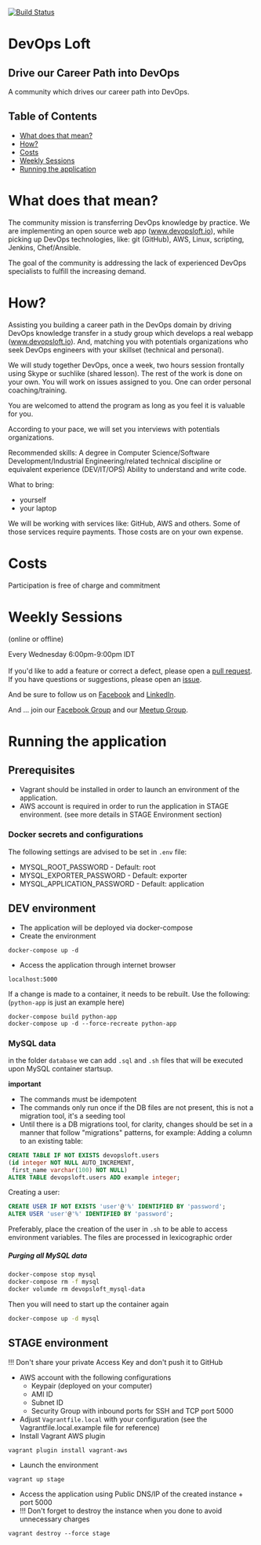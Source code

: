 [![Build Status](https://travis-ci.org/devopsloft/devopsloft.svg?branch=master)](https://travis-ci.org/devopsloft/devopsloft)

# DevOps Loft

## Drive our Career Path into DevOps

A community which drives our career path into DevOps.

## Table of Contents

* [What does that mean?](#what-does-that-mean)
* [How?](#how)
* [Costs](#costs)
* [Weekly Sessions](#weekly-sessions)
* [Running the application](#running-the-application)

# What does that mean?

The community mission is transferring DevOps knowledge by practice. We are implementing an open source web app (www.devopsloft.io), while picking up DevOps technologies, like: git (GitHub), AWS, Linux, scripting, Jenkins, Chef/Ansible.

The goal of the community is addressing the lack of experienced DevOps specialists to fulfill the increasing demand.

# How?

Assisting you building a career path in the DevOps domain by driving DevOps knowledge transfer in a study group which develops a real webapp (www.devopsloft.io).
And, matching you with potentials organizations who seek DevOps engineers with your skillset (technical and personal).

We will study together DevOps, once a week, two hours session frontally using Skype or suchlike (shared lesson).
The rest of the work is done on your own. You will work on issues assigned to you.
One can order personal coaching/training.

You are welcomed to attend the program as long as you feel it is valuable for you.

According to your pace, we will set you interviews with potentials organizations.

Recommended skills:
A degree in Computer Science/Software Development/Industrial Engineering/related technical discipline or equivalent experience (DEV/IT/OPS)
Ability to understand and write code.

What to bring:
* yourself
* your laptop

We will be working with services like: GitHub, AWS and others. Some of those services require payments. Those costs are on your own expense.

# Costs

Participation is free of charge and commitment

# Weekly Sessions
(online or offline)

Every Wednesday 6:00pm-9:00pm IDT
</br>
</br>
If you'd like to add a feature or correct a defect, please open a
[pull request](https://github.com/DevOpsLoft/DevOpsLoft/pulls).</br>
If you have questions or suggestions, please open an
[issue](https://github.com/DevOpsLoft/DevOpsLoft/issues).

And be sure to follow us on [Facebook](https://facebook.com/devopsloft) and [LinkedIn](https://www.linkedin.com/company/devopsloft).

And ... join our [Facebook Group](https://www.facebook.com/groups/512664539127088) and our [Meetup Group](https://www.meetup.com/DevOps-Tel-Aviv/).

# Running the application

## Prerequisites

* Vagrant should be installed in order to launch an environment of the application.
* AWS account is required in order to run the application in STAGE environment. (see more details in STAGE Environment section)

### Docker secrets and configurations
The following settings are advised to be set in `.env` file:
* MYSQL_ROOT_PASSWORD - Default: root
* MYSQL_EXPORTER_PASSWORD - Default: exporter
* MYSQL_APPLICATION_PASSWORD - Default: application

## DEV environment

* The application will be deployed via docker-compose
* Create the environment

```
docker-compose up -d
```

* Access the application through internet browser
```
localhost:5000
```

If a change is made to a container, it needs to be rebuilt.
Use the following: (`python-app` is just an example here)
```
docker-compose build python-app
docker-compose up -d --force-recreate python-app
```

### MySQL data
in the folder `database` we can add `.sql` and `.sh` files that will be executed upon MySQL
container startsup.

**important**
* The commands must be idempotent
* The commands only run once if the DB files are not present, this is not a migration tool, it's a seeding tool
* Until there is a DB migrations tool, for clarity, changes should be set in a manner that follow "migrations" patterns, for example:
Adding a column to an existing table:
```sql
CREATE TABLE IF NOT EXISTS devopsloft.users
(id integer NOT NULL AUTO_INCREMENT, 
 first_name varchar(100) NOT NULL)
ALTER TABLE devopsloft.users ADD example integer;
```
Creating a user:
```sql
CREATE USER IF NOT EXISTS 'user'@'%' IDENTIFIED BY 'password';
ALTER USER 'user'@'%' IDENTIFIED BY 'password';
```
Preferably, place the creation of the user in `.sh` to be able to access environment variables.
The files are processed in lexicographic order

##### Purging all MySQL data #####
```bash
docker-compose stop mysql
docker-compose rm -f mysql
docker volumde rm devopsloft_mysql-data
```
Then you will need to start up the container again
```bash
docker-compose up -d mysql
```

## STAGE environment

!!! Don't share your private Access Key and don't push it to GitHub

* AWS account with the following configurations
  * Keypair (deployed on your computer)
  * AMI ID
  * Subnet ID
  * Security Group with inbound ports for SSH and TCP port 5000
* Adjust `Vagrantfile.local` with your configuration (see the Vagrantfile.local.example file for reference)
* Install Vagrant AWS plugin
```
vagrant plugin install vagrant-aws
```
* Launch the environment
```
vagrant up stage
```
* Access the application using Public DNS/IP of the created instance + port 5000
* !!! Don't forget to destroy the instance when you done to avoid unnecessary charges
```
vagrant destroy --force stage
```
